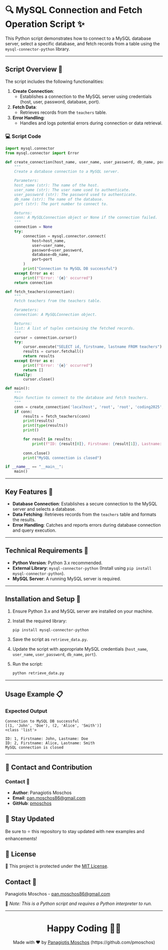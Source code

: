 # 🔍 MySQL Connection and Fetch Operation Script ✨

This Python script demonstrates how to connect to a MySQL database server, select a specific database, and fetch records from a table using the `mysql-connector-python` library.

---

## Script Overview 📘

The script includes the following functionalities:

1. **Create Connection**:
   - Establishes a connection to the MySQL server using credentials (host, user, password, database, port).
2. **Fetch Data**:
   - Retrieves records from the `teachers` table.
3. **Error Handling**:
   - Handles and logs potential errors during connection or data retrieval.

### :computer: Script Code

```python
import mysql.connector
from mysql.connector import Error

def create_connection(host_name, user_name, user_password, db_name, port):
    """
    Create a database connection to a MySQL server.
    
    Parameters:
    host_name (str): The name of the host.
    user_name (str): The user name used to authenticate.
    user_password (str): The password used to authenticate.
    db_name (str): The name of the database.
    port (str): The port number to connect to.

    Returns:
    conn: A MySQLConnection object or None if the connection failed.
    """
    connection = None
    try:
        connection = mysql.connector.connect(
            host=host_name,
            user=user_name,
            password=user_password,
            database=db_name,
            port=port
        )
        print("Connection to MySQL DB successful")
    except Error as e:
        print(f"Error: '{e}' occurred")
    return connection

def fetch_teachers(connection):
    """
    Fetch teachers from the teachers table.

    Parameters:
    connection: A MySQLConnection object.

    Returns:
    list: A list of tuples containing the fetched records.
    """
    cursor = connection.cursor()
    try:
        cursor.execute("SELECT id, firstname, lastname FROM teachers")
        results = cursor.fetchall()
        return results
    except Error as e:
        print(f"Error: '{e}' occurred")
        return []
    finally:
        cursor.close()

def main():
    """
    Main function to connect to the database and fetch teachers.
    """
    conn = create_connection('localhost', 'root', 'root', 'coding2025', '3306')
    if conn:
        results = fetch_teachers(conn)
        print(results)
        print(type(results))
        print()

        for result in results:
            print(f"ID: {result[0]}, Firstname: {result[1]}, Lastname: {result[2]}")
        
        conn.close()
        print("MySQL connection is closed")

if __name__ == "__main__":
    main()
```

---

## Key Features 🌟

- **Database Connection**: Establishes a secure connection to the MySQL server and selects a database.
- **Data Fetching**: Retrieves records from the `teachers` table and formats the results.
- **Error Handling**: Catches and reports errors during database connection and query execution.

---

## Technical Requirements 🔧

- **Python Version**: Python 3.x recommended.
- **External Library**: `mysql-connector-python` (Install using `pip install mysql-connector-python`).
- **MySQL Server**: A running MySQL server is required.

---

## Installation and Setup 🚀

1. Ensure Python 3.x and MySQL server are installed on your machine.
2. Install the required library:

   ```bash
   pip install mysql-connector-python
   ```

3. Save the script as `retrieve_data.py`.
4. Update the script with appropriate MySQL credentials (`host_name`, `user_name`, `user_password`, `db_name`, `port`).
5. Run the script:

   ```bash
   python retrieve_data.py
   ```

---

## Usage Example 📋

### Expected Output

```plaintext
Connection to MySQL DB successful
[(1, 'John', 'Doe'), (2, 'Alice', 'Smith')]
<class 'list'>

ID: 1, Firstname: John, Lastname: Doe
ID: 2, Firstname: Alice, Lastname: Smith
MySQL connection is closed
```

---

## 📲 Contact and Contribution

### Contact 📧
- **Author**: Panagiotis Moschos
- **Email**: pan.moschos86@gmail.com
- **GitHub**: [pmoschos](https://github.com/pmoschos)

## 📢 Stay Updated

Be sure to ⭐ this repository to stay updated with new examples and enhancements!

## 📄 License
🔐 This project is protected under the [MIT License](https://mit-license.org/).

## Contact 📧
Panagiotis Moschos - pan.moschos86@gmail.com

🔗 *Note: This is a Python script and requires a Python interpreter to run.*

---
<h1 align=center>Happy Coding 👨‍💻 </h1>

<p align="center">
  Made with ❤️ by 
  <a href="https://www.linkedin.com/in/panagiotis-moschos" target="_blank">
  Panagiotis Moschos</a> (https://github.com/pmoschos)
</p>

